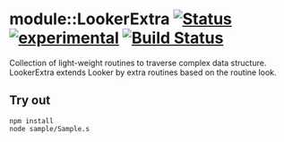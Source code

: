 
# module::LookerExtra [![Status](https://github.com/Wandalen/wLookerExtra/workflows/Publish/badge.svg)](https://github.com/Wandalen/wLookerExtra/actions?query=workflow%3APublish) [![experimental](https://img.shields.io/badge/stability-experimental-orange.svg)](https://github.com/emersion/stability-badges#experimental) [![Build Status](https://ci.appveyor.com/api/projects/status/github/Wandalen/wlookerextra)](https://ci.appveyor.com/project/Wandalen/wlookerextra)

Collection of light-weight routines to traverse complex data structure. LookerExtra extends Looker by extra routines based on the routine look.

## Try out
```
npm install
node sample/Sample.s
```
























